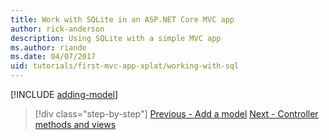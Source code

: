 ```yaml
---
title: Work with SQLite in an ASP.NET Core MVC app
author: rick-anderson
description: Using SQLite with a simple MVC app
ms.author: riande
ms.date: 04/07/2017
uid: tutorials/first-mvc-app-xplat/working-with-sql
---
```


[!INCLUDE [adding-model](../../includes/mvc-intro/sql.md)]

> [!div class="step-by-step"]
> [Previous - Add a model](adding-model.md)
> [Next - Controller methods and views](controller-methods-views.md)
